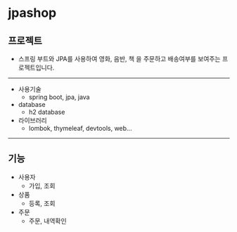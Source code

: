# jpashop


## 프로젝트
+ 스프링 부트와 JPA를 사용하여 영화, 음반, 책 을 주문하고 배송여부를 보여주는 프로젝트입니다.
-----
+ 사용기술
  + spring boot, jpa, java
+ database
  + h2 database
+ 라이브러리
  + lombok, thymeleaf, devtools, web...
------
## 기능
+ 사용자
  + 가입, 조회
+ 상품
  + 등록, 조회
+ 주문
  + 주문, 내역확인

